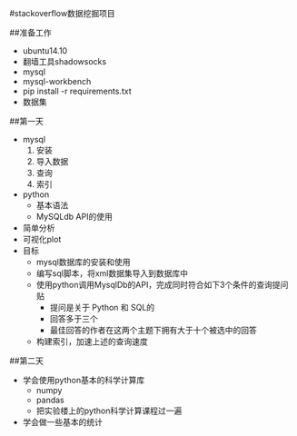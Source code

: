 #stackoverflow数据挖掘项目

##准备工作
- ubuntu14.10
- 翻墙工具shadowsocks
- mysql
- mysql-workbench
- pip install -r requirements.txt
- 数据集

##第一天
- mysql
	1. 安装
	2. 导入数据
	3. 查询
	4. 索引
- python
    + 基本语法
	+ MySQLdb API的使用
- 简单分析
- 可视化plot
- 目标
    + mysql数据库的安装和使用
    + 编写sql脚本，将xml数据集导入到数据库中
    + 使用python调用MysqlDb的API，完成同时符合如下3个条件的查询提问贴
        * 提问是关于 Python 和 SQL的
        * 回答多于三个
        * 最佳回答的作者在这两个主题下拥有大于十个被选中的回答
    + 构建索引，加速上述的查询速度

##第二天
- 学会使用python基本的科学计算库
    + numpy
    + pandas
    + 把实验楼上的python科学计算课程过一遍
- 学会做一些基本的统计
